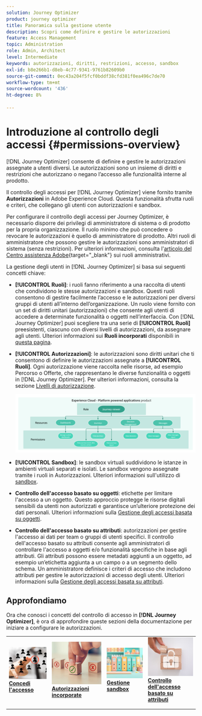 ```yaml
---
solution: Journey Optimizer
product: journey optimizer
title: Panoramica sulla gestione utente
description: Scopri come definire e gestire le autorizzazioni
feature: Access Management
topic: Administration
role: Admin, Architect
level: Intermediate
keywords: autorizzazioni, diritti, restrizioni, accesso, sandbox
exl-id: b8e266b1-d8eb-4c77-9341-9761b82609b0
source-git-commit: 0ec43a204f5fcf0bddf38cfd381f0ea496c7de70
workflow-type: tm+mt
source-wordcount: '436'
ht-degree: 8%

---
```


# Introduzione al controllo degli accessi {#permissions-overview}

[!DNL Journey Optimizer] consente di definire e gestire le autorizzazioni assegnate a utenti diversi. Le autorizzazioni sono un insieme di diritti e restrizioni che autorizzano o negano l’accesso alle funzionalità interne al prodotto.

Il controllo degli accessi per [!DNL Journey Optimizer] viene fornito tramite **Autorizzazioni** in Adobe Experience Cloud. Questa funzionalità sfrutta ruoli e criteri, che collegano gli utenti con autorizzazioni e sandbox.

Per configurare il controllo degli accessi per Journey Optimizer, è necessario disporre dei privilegi di amministratore di sistema o di prodotto per la propria organizzazione. Il ruolo minimo che può concedere o revocare le autorizzazioni è quello di amministratore di prodotto. Altri ruoli di amministratore che possono gestire le autorizzazioni sono amministratori di sistema (senza restrizioni). Per ulteriori informazioni, consulta l&#39;[articolo del Centro assistenza Adobe](https://helpx.adobe.com/it/enterprise/using/admin-roles.html){target="_blank"} sui ruoli amministrativi.

<!-- A high-level workflow for gaining and assigning access permissions can be summarized as follows:

* After licensing [!DNL Journey Optimizer], an email is sent to the administrator specified during licensing.
* The administrator logs in to Adobe Admin Console and selects [!DNL Journey Optimizer] from the list of products on the overview page.
* To grant access to [!DNL Journey Optimizer], it is recommended that the administrator add users to the default product profile
* In Experience Platform Permissions, the administrator can create new roles or edit the permissions and users for any existing roles.
* When creating or editing a role, the administrator adds users to the role using the users tab, and grants permissions to these users (such as "Read Datasets" or "Manage Schemas") by editing the role's permissions. Similarly, the administrator can assign access to sandboxes using the same editing option.
* When users log in to the Journey Optimizer user interface, their access to capabilities is driven by the permissions that have been granted to them from the previous step. For example, if a user does not have the View Datasets permission, the Datasets tab in the side menu will not be visible to that user.-->


La gestione degli utenti in [!DNL Journey Optimizer] si basa sui seguenti concetti chiave:

* **[!UICONTROL Ruoli]**: i ruoli fanno riferimento a una raccolta di utenti che condividono le stesse autorizzazioni e sandbox. Questi ruoli consentono di gestire facilmente l’accesso e le autorizzazioni per diversi gruppi di utenti all’interno dell’organizzazione. Un ruolo viene fornito con un set di diritti unitari (autorizzazioni) che consente agli utenti di accedere a determinate funzionalità o oggetti nell’interfaccia.
Con [!DNL Journey Optimizer] puoi scegliere tra una serie di **[!UICONTROL Ruoli]** preesistenti, ciascuno con diversi livelli di autorizzazioni, da assegnare agli utenti. Ulteriori informazioni sui **Ruoli incorporati** disponibili in [questa pagina](ootb-product-profiles.md).

* **[!UICONTROL Autorizzazioni]**: le autorizzazioni sono diritti unitari che ti consentono di definire le autorizzazioni assegnate a **[!UICONTROL Ruoli]**. Ogni autorizzazione viene raccolta nelle risorse, ad esempio Percorso o Offerte, che rappresentano le diverse funzionalità o oggetti in [!DNL Journey Optimizer]. Per ulteriori informazioni, consulta la sezione [Livelli di autorizzazione](high-low-permissions.md).

  ![](assets/do-not-localize/permissions_2.png)

* **[!UICONTROL Sandbox]**: le sandbox virtuali suddividono le istanze in ambienti virtuali separati e isolati. Le sandbox vengono assegnate tramite i ruoli in Autorizzazioni. Ulteriori informazioni sull&#39;utilizzo di [sandbox](sandboxes.md).

* **Controllo dell&#39;accesso basato su oggetti**: etichette per limitare l&#39;accesso a un oggetto. Questo approccio protegge le risorse digitali sensibili da utenti non autorizzati e garantisce un’ulteriore protezione dei dati personali. Ulteriori informazioni sulla [Gestione degli accessi basata su oggetti](object-based-access.md).

* **Controllo dell&#39;accesso basato su attributi**: autorizzazioni per gestire l&#39;accesso ai dati per team o gruppi di utenti specifici. Il controllo dell&#39;accesso basato su attributi consente agli amministratori di controllare l&#39;accesso a oggetti e/o funzionalità specifiche in base agli attributi. Gli attributi possono essere metadati aggiunti a un oggetto, ad esempio un’etichetta aggiunta a un campo o a un segmento dello schema. Un amministratore definisce i criteri di accesso che includono attributi per gestire le autorizzazioni di accesso degli utenti. Ulteriori informazioni sulla [Gestione degli accessi basata su attributi](attribute-based-access.md).


## Approfondiamo

Ora che conosci i concetti del controllo di accesso in **[!DNL Journey Optimizer]**, è ora di approfondire queste sezioni della documentazione per iniziare a configurare le autorizzazioni.


<table style="table-layout:fixed"><tr style="border: 0;">
<td>
<a href="permissions.md">
<img alt="Autorizzazioni" src="assets/do-not-localize/role.jpg">
</a>
<div>
<a href="permissions.md"><strong>Concedi l'accesso</strong></a>
</div>
<p>
</td>
<td>
<a href="ootb-permissions.md">
<img alt="Autorizzazioni incorporate" src="assets/do-not-localize/select.jpg">
</a>
<div>
<a href="ootb-permissions.md"><strong>Autorizzazioni incorporate</strong></a>
</div>
<p>
</td>
<td>
<a href="sandboxes.md">
<img alt="gestire le sandbox" src="assets/do-not-localize/sandboxes.jpg">
</a>
<div>
<a href="sandboxes.md"><strong>Gestione sandbox</strong></a>
</div>
<p></td>
<td>
<a href="attribute-based-access.md">
<img alt="Controllo degli accessi basato su attributi" src="assets/do-not-localize/data-access.jpeg">
</a>
<div>
<a href="attribute-based-access.md"><strong>Controllo dell'accesso basato su attributi</strong></a>
</div>
<p>
</td>
</tr></table>